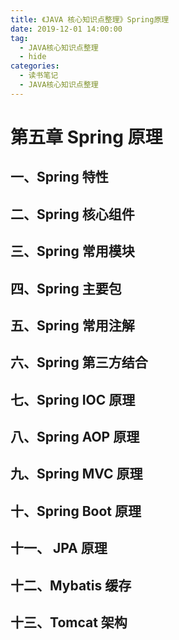 ```yaml
---
title: 《JAVA 核心知识点整理》Spring原理
date: 2019-12-01 14:00:00
tag: 
  - JAVA核心知识点整理
  - hide
categories:
  - 读书笔记
  - JAVA核心知识点整理
---
```

# 第五章 Spring 原理

## 一、Spring 特性

## 二、Spring 核心组件

## 三、Spring 常用模块

## 四、Spring 主要包

## 五、Spring 常用注解

## 六、Spring 第三方结合

## 七、Spring IOC 原理

## 八、Spring AOP 原理

## 九、Spring MVC 原理

## 十、Spring Boot 原理

## 十一、 JPA 原理

## 十二、Mybatis 缓存

## 十三、Tomcat 架构